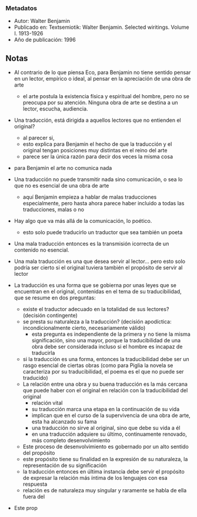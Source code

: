 ### Metadatos
- Autor: Walter Benjamin
- Publicado en: Textsemiotik: Walter Benjamin. Selected wiritings. Volume I. 1913-1926
- Año de publicación: 1996

## Notas
- Al contrario de lo que piensa Eco, para Benjamin no tiene sentido pensar en un lector, empírico o ideal, al pensar en la apreciación de una obra de arte
	- el arte postula la existencia física y espiritual del hombre, pero no se preocupa por su atención. Ninguna obra de arte se destina a un lector, escucha, audiencia.

- Una traducción, está dirigida a aquellos lectores que no entienden el original?
	- al parecer si, 
	- esto explica para Benjamin el hecho de que la traducción y el original tengan posiciones muy distintas en el reino del arte
	- parece ser la única razón para decir dos veces la misma cosa

- para Benjamin el arte no comunica nada
- Una traducción no puede transmitir nada sino comunicación, o sea lo que no es esencial de una obra de arte
	- aquí Benjamin empieza a hablar de malas traducciones especialmente, pero hasta ahora parece haber incluido a todas las traducciones, malas o no
- Hay algo que va más allá de la comunicación, lo poético.
	- esto solo puede traducirlo un traductor que sea también un poeta

- Una mala traducción entonces es la transmisión icorrecta de un contenido no esencial. 
- Una mala traducción es una que desea servir al lector... pero esto solo podría ser cierto si el original tuviera también el propósito de servir al lector

- La traducción es una forma que se gobierna por unas leyes que se encuentran en el original, contenidas en el tema de su traducibilidad, que se resume en dos preguntas:
	- existe el traductor adecuado en la totalidad de sus lectores? (decisión contingente)
	- se presta su naturaleza a la traducción? (decisión apodíctica: incondicionalmente cierto, necesariamente válido)
		- esta pregunta es independiente de la primera y no tiene la misma significación, sino una mayor, porque la traducibilidad de una obra debe ser considerada incluso si el hombre es incapaz de traducirla
	- si la traducción es una forma, entonces la traducibilidad debe ser un rasgo esencial de ciertas obras (como para Piglia la novela se caracteriza por su traducibilidad, el poema es el que no puede ser traducido)
	- La relación entre una obra y su buena traducción es la más cercana que puede haber con el original en relación con la traducibilidad del original
		- relación vital
		- su traducción marca una etapa en la continuación de su vida
		- implican que en el curso de la supervivencia de una obra de arte, esta ha alcanzado su fama
		- una traducción no sirve al original, sino que debe su vida a él
		- en una traducción adquiere su último, continuamente renovado, más completo desenvolvimiento
	- Este proceso de desenvolvimiento es gobernado por un alto sentido del propósito
	- este propósito tiene su finalidad en la expresión de su naturaleza, la representación de su significación
	- la traducción entonces en última instancia debe servir el propósito de expresar la relación más íntima de los lenguajes con esa respuesta
	- relación es de naturaleza muy singular y raramente se habla de ella fuera del 

- Este prop

